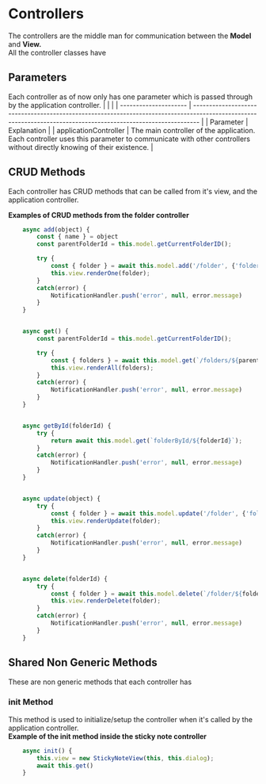 # Controllers
The controllers are the middle man for communication between the **Model** and **View.**\
All the controller classes have 

## Parameters
Each controller as of now only has one parameter which is passed through by the application controller.
|                       |                                                                                                                                                                |
| --------------------- | -------------------------------------------------------------------------------------------------------------------------------------------------------------- |
| Parameter             | Explanation                                                                                                                                                    |
| applicationController | The main controller of the application. Each controller uses this parameter to communicate with other controllers without directly knowing of their existence. |

## CRUD Methods
Each controller has CRUD methods that can be called from it's view, and the application controller.

**Examples of CRUD methods from the folder controller**
```javascript
    async add(object) {
        const { name } = object
        const parentFolderId = this.model.getCurrentFolderID();

        try {
            const { folder } = await this.model.add('/folder', {'folder_id': parentFolderId, 'name': name});
            this.view.renderOne(folder);
        } 
        catch(error) {
            NotificationHandler.push('error', null, error.message)
        }
    }


    async get() {
        const parentFolderId = this.model.getCurrentFolderID();

        try {
            const { folders } = await this.model.get(`/folders/${parentFolderId}`);
            this.view.renderAll(folders);
        } 
        catch(error) {
            NotificationHandler.push('error', null, error.message)
        }
    }


    async getById(folderId) {
        try {
            return await this.model.get(`folderById/${folderId}`);
        } 
        catch(error) {
            NotificationHandler.push('error', null, error.message)
        }
    }


    async update(object) {
        try {
            const { folder } = await this.model.update('/folder', {'folder_id': object.id, 'name': object.name, 'color': object.color});
            this.view.renderUpdate(folder);
        } 
        catch(error) {
            NotificationHandler.push('error', null, error.message)
        }
    }


    async delete(folderId) {
        try {
            const { folder } = await this.model.delete(`/folder/${folderId}`);
            this.view.renderDelete(folder);
        } 
        catch(error) {
            NotificationHandler.push('error', null, error.message)
        }
    }
```

## Shared Non Generic Methods
These are non generic methods that each controller has 

### init Method
This method is used to initialize/setup the controller when it's called by the application controller.\
**Example of the init method inside the sticky note controller**

```javascript
    async init() {
        this.view = new StickyNoteView(this, this.dialog);
        await this.get()
    }
```
